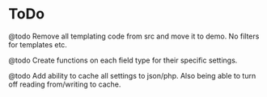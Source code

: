 # ToDo

@todo Remove all templating code from src and move it to demo. No filters for templates etc.

@todo Create functions on each field type for their specific settings.

@todo Add ability to cache all settings to json/php. Also being able to turn off reading from/writing to cache.
